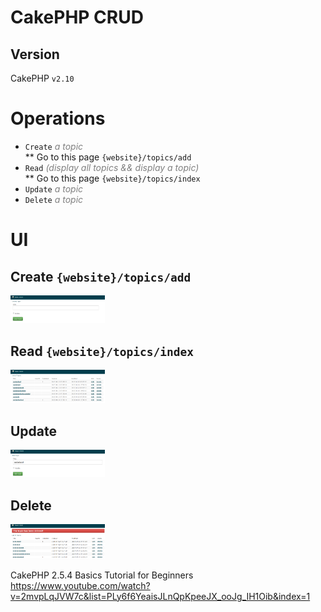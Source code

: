 # CakePHP CRUD

## Version
CakePHP `v2.10`

# Operations  

* `Create` <i style="color:gray">a topic</i>  
	** Go to this page `{website}/topics/add`    
* `Read` <i style="color:gray">(display all topics && display a topic)</i>  
	** Go to this page `{website}/topics/index`    
* `Update` <i style="color:gray">a topic</i>    
* `Delete` <i style="color:gray">a topic</i>    
  
# UI

## Create `{website}/topics/add`  
<img src="assets/img/create.png" width="30%">   

## Read `{website}/topics/index`  
<img src="assets/img/read.png" width="30%">   

## Update  
<img src="assets/img/update.png" width="30%">   

## Delete  
<img src="assets/img/delete.png" width="30%"> 

CakePHP 2.5.4 Basics Tutorial for Beginners    
https://www.youtube.com/watch?v=2mvpLqJVW7c&list=PLy6f6YeaisJLnQpKpeeJX_ooJg_IH1Oib&index=1  